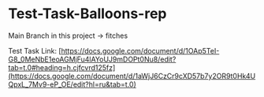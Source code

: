 # Test-Task-Balloons-rep

Main Branch in this project -> fitches


Test Task Link:
[https://docs.google.com/document/d/1OAp5TeI-G8_0MeNbE1eoAGMjFu4lAYoUJ9mDOPt0Nu8/edit?tab=t.0#heading=h.cjfcvrd125fz](https://docs.google.com/document/d/1aWjJ6CzCr9cXD57b7y2OR9t0Hk4UQpxL_7Mv9-eP_OE/edit?hl=ru&tab=t.0)
